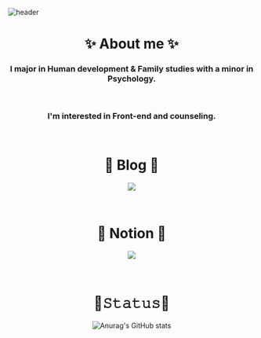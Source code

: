 ![header](https://capsule-render.vercel.app/api?type=waving&color=auto&height=150&section=header&text=&fontSize=90)

<div align="center">

<h1>✨ About me ✨</h1> 
  
<!-- ![Likelion](http://is.am/5yga) <img src="https://img.shields.io/badge/-K--Shield.Jr-blue"> <img src="https://img.shields.io/badge/-AISEC-lightgrey"> -->
<h3>I major in Human development & Family studies with a minor in Psychology.</h3>
<br>
<h3>I'm interested in Front-end and counseling.</h3>

<br>
<h1>📗 Blog 📗</h1>

<a href="https://velog.io/@hamham"><img src="https://img.shields.io/badge/velog-1DBF73?style=flat-square&logo=Vimeo&logoColor=white"/></a>

<br>
  
<h1>📒 Notion 📒</h1>
<a href="https://faceted-dash-136.notion.site/cae46d7069cb49cfb46f9ebc82be73dc"><img src="https://img.shields.io/badge/Notion-000000?style=flat-square&logo=Notion&logoColor=white"/></a>
  
<br>
<br>
 <br> 
<h1>📌𝚂𝚝𝚊𝚝𝚞𝚜📌</h1>

![Anurag's GitHub stats](https://github-readme-stats.vercel.app/api?username=biyamn&show_icons=true&theme=buefy)
